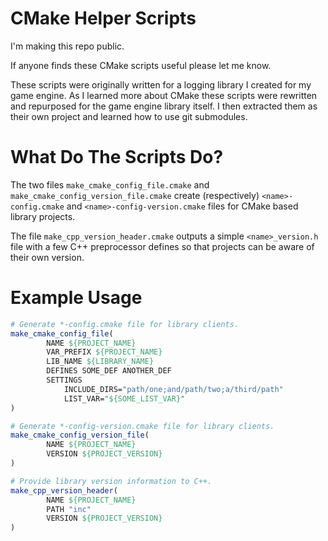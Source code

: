 # CMake Helper Scripts

I'm making this repo public.

If anyone finds these CMake scripts useful please let me know.

These scripts were originally written for a logging library I created for my game engine. As I learned more about CMake these scripts were rewritten and repurposed for the game engine library itself. I then extracted them as their own project and learned how to use git submodules.

# What Do The Scripts Do?

The two files `make_cmake_config_file.cmake` and `make_cmake_config_version_file.cmake` create (respectively) `<name>-config.cmake` and `<name>-config-version.cmake` files for CMake based library projects.

The file `make_cpp_version_header.cmake` outputs a simple `<name>_version.h` file with a few C++ preprocessor defines so that projects can be aware of their own version.

# Example Usage

```cmake
# Generate *-config.cmake file for library clients.
make_cmake_config_file(
        NAME ${PROJECT_NAME}
        VAR_PREFIX ${PROJECT_NAME}
        LIB_NAME ${LIBRARY_NAME}
        DEFINES SOME_DEF ANOTHER_DEF
        SETTINGS
            INCLUDE_DIRS="path/one;and/path/two;a/third/path"
            LIST_VAR="${SOME_LIST_VAR}"
)

# Generate *-config-version.cmake file for library clients.
make_cmake_config_version_file(
        NAME ${PROJECT_NAME}
        VERSION ${PROJECT_VERSION}
)

# Provide library version information to C++.
make_cpp_version_header(
        NAME ${PROJECT_NAME}
        PATH "inc"
        VERSION ${PROJECT_VERSION}
)
```
